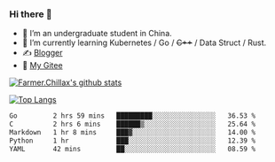 ### Hi there 👋

- 🔭 I’m an undergraduate student in China.
- 🌱 I’m currently learning Kubernetes / Go / ~~C++~~ / Data Struct / Rust.
- ✍️ [Blogger](https://blog.farmer233.top)
- 🤔 [My Gitee](https://gitee.com/Farmer-chong)


[![Farmer.Chillax's github stats](https://github-readme-stats.vercel.app/api?username=FarmerChillax)](https://github.com/anuraghazra/github-readme-stats)

[![Top Langs](https://github-readme-stats.vercel.app/api/top-langs/?username=FarmerChillax&layout=compact&hide=html,css,javascript)](https://github.com/anuraghazra/github-readme-stats)


<a href="https://wakatime.com/@Farmer"> </a>
          <!--START_SECTION:waka-->

```txt
Go         2 hrs 59 mins   █████████░░░░░░░░░░░░░░░░   36.53 %
C          2 hrs 6 mins    ██████▒░░░░░░░░░░░░░░░░░░   25.64 %
Markdown   1 hr 8 mins     ███▓░░░░░░░░░░░░░░░░░░░░░   14.00 %
Python     1 hr            ███░░░░░░░░░░░░░░░░░░░░░░   12.39 %
YAML       42 mins         ██░░░░░░░░░░░░░░░░░░░░░░░   08.59 %
```

<!--END_SECTION:waka-->



<!--
**Farmer-chong/Farmer-chong** is a ✨ _special_ ✨ repository because its `README.md` (this file) appears on your GitHub profile.

Here are some ideas to get you started:

- 🔭 I’m currently working on ...
- 🌱 I’m currently learning ...
- 👯 I’m looking to collaborate on ...
- 🤔 I’m looking for help with ...
- 💬 Ask me about ...
- 📫 How to reach me: ...
- 😄 Pronouns: ...
- ⚡ Fun fact: ...
-->
